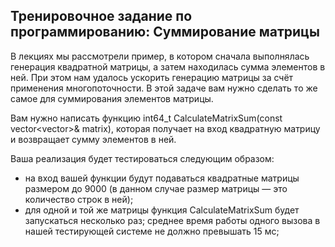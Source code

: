 ## Тренировочное задание по программированию: Суммирование матрицы

В лекциях мы рассмотрели пример, в котором сначала выполнялась генерация квадратной матрицы, а затем находилась сумма элементов в ней. При этом нам удалось ускорить генерацию матрицы за счёт применения многопоточности. В этой задаче вам нужно сделать то же самое для суммирования элементов матрицы.

Вам нужно написать функцию int64_t CalculateMatrixSum(const vector<vector<int>>& matrix), которая получает на вход квадратную матрицу и возвращает сумму элементов в ней.

Ваша реализация будет тестироваться следующим образом:
* на вход вашей функции будут подаваться квадратные матрицы размером до 9000 (в данном случае размер матрицы — это количество строк в ней);
* для одной и той же матрицы функция CalculateMatrixSum будет запускаться несколько раз; среднее время работы одного вызова в нашей тестирующей системе не должно превышать 15 мс;
